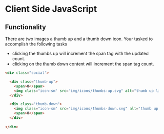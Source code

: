 # Client Side JavaScript

## Functionality

There are two images a thumb up and a thumb down icon. Your tasked to accomplish the following tasks

- clicking the thumbs up will increment the span tag with the updated count.
- clicking on the thumb down content will increment the span tag count.

```html
<div class="social">

  <div class="thumb-up">
    <span>0</span>
    <img class="icon-sm" src="img/icons/thumbs-up.svg" alt="thumb up like" />
  </div>

  <div class="thumb-down">
    <img class="icon-sm" src="img/icons/thumbs-down.svg" alt="thumb up like" />
    <span>0</span>
  </div>
  
</div>
```
